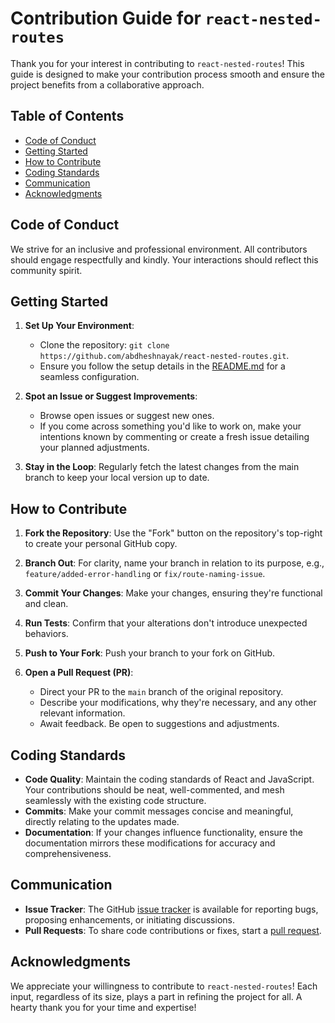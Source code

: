 # Contribution Guide for `react-nested-routes`

Thank you for your interest in contributing to `react-nested-routes`! This guide is designed to make your contribution process smooth and ensure the project benefits from a collaborative approach.

## Table of Contents

- [Code of Conduct](#code-of-conduct)
- [Getting Started](#getting-started)
- [How to Contribute](#how-to-contribute)
- [Coding Standards](#coding-standards)
- [Communication](#communication)
- [Acknowledgments](#acknowledgments)

## Code of Conduct

We strive for an inclusive and professional environment. All contributors should engage respectfully and kindly. Your interactions should reflect this community spirit.

## Getting Started

1. **Set Up Your Environment**: 
    - Clone the repository: `git clone https://github.com/abdheshnayak/react-nested-routes.git`.
    - Ensure you follow the setup details in the [README.md](https://github.com/abdheshnayak/react-nested-routes/blob/main/README.md) for a seamless configuration.

2. **Spot an Issue or Suggest Improvements**:
    - Browse open issues or suggest new ones.
    - If you come across something you'd like to work on, make your intentions known by commenting or create a fresh issue detailing your planned adjustments.

3. **Stay in the Loop**: Regularly fetch the latest changes from the main branch to keep your local version up to date.

## How to Contribute

1. **Fork the Repository**: Use the "Fork" button on the repository's top-right to create your personal GitHub copy.

2. **Branch Out**: For clarity, name your branch in relation to its purpose, e.g., `feature/added-error-handling` or `fix/route-naming-issue`.

3. **Commit Your Changes**: Make your changes, ensuring they're functional and clean. 

4. **Run Tests**: Confirm that your alterations don't introduce unexpected behaviors.

5. **Push to Your Fork**: Push your branch to your fork on GitHub.

6. **Open a Pull Request (PR)**:
    - Direct your PR to the `main` branch of the original repository.
    - Describe your modifications, why they're necessary, and any other relevant information.
    - Await feedback. Be open to suggestions and adjustments.

## Coding Standards

- **Code Quality**: Maintain the coding standards of React and JavaScript. Your contributions should be neat, well-commented, and mesh seamlessly with the existing code structure.
- **Commits**: Make your commit messages concise and meaningful, directly relating to the updates made.
- **Documentation**: If your changes influence functionality, ensure the documentation mirrors these modifications for accuracy and comprehensiveness.

## Communication

- **Issue Tracker**: The GitHub [issue tracker](https://github.com/abdheshnayak/react-nested-routes/issues) is available for reporting bugs, proposing enhancements, or initiating discussions.
- **Pull Requests**: To share code contributions or fixes, start a [pull request](https://github.com/abdheshnayak/react-nested-routes/pulls).

## Acknowledgments

We appreciate your willingness to contribute to `react-nested-routes`! Each input, regardless of its size, plays a part in refining the project for all. A hearty thank you for your time and expertise!
